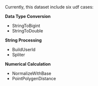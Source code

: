 Currently, this dataset include six udf cases:

**Data Type Conversion**
+ StringToBigint
+ StringToDouble

**String Processing**
+ BuildUserId
+ Spliter

**Numerical Calculation**
+ NormalizeWithBase
+ PointPolygenDistance